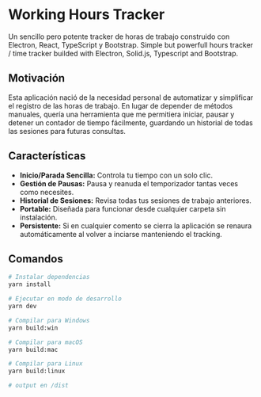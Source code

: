 # Working Hours Tracker

Un sencillo pero potente tracker de horas de trabajo construido con Electron, React, TypeScript y Bootstrap.
Simple but powerfull hours tracker / time tracker builded with Electron, Solid.js, Typescript and Bootstrap.

## Motivación

Esta aplicación nació de la necesidad personal de automatizar y simplificar el registro de las horas de trabajo. En lugar de depender de métodos manuales, quería una herramienta que me permitiera iniciar, pausar y detener un contador de tiempo fácilmente, guardando un historial de todas las sesiones para futuras consultas.

## Características

- **Inicio/Parada Sencilla:** Controla tu tiempo con un solo clic.
- **Gestión de Pausas:** Pausa y reanuda el temporizador tantas veces como necesites.
- **Historial de Sesiones:** Revisa todas tus sesiones de trabajo anteriores.
- **Portable:** Diseñada para funcionar desde cualquier carpeta sin instalación.
- **Persistente:** Si en cualquier comento se cierra la aplicación se renaura automáticamente al volver a inciarse manteniendo el tracking.

## Comandos

```bash
# Instalar dependencias
yarn install

# Ejecutar en modo de desarrollo
yarn dev

# Compilar para Windows
yarn build:win

# Compilar para macOS
yarn build:mac

# Compilar para Linux
yarn build:linux

# output en /dist
```
